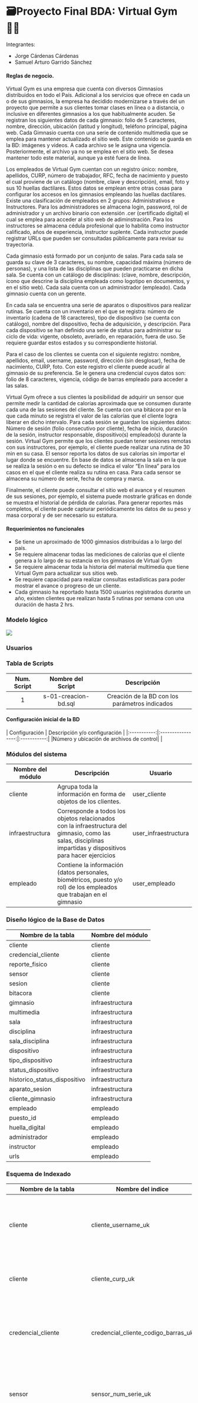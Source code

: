 # 🗃Proyecto Final BDA: Virtual Gym 🏋️‍♂️

Integrantes: 

- Jorge Cárdenas Cárdenas
- Samuel Arturo Garrido Sánchez

#### Reglas de negocio.

Virtual Gym es una empresa que cuenta con diversos Gimnasios distribuidos en todo el País. Adicional a los servicios que ofrece en cada un o de sus gimnasios, la empresa ha decidido modernizarse a través del un proyecto que permite a sus clientes tomar clases en línea o a distancia, o inclusive en diferentes gimnasios a los que habitualmente acuden. Se registran los siguientes datos de cada gimnasio: folio de 5 caracteres, nombre, dirección, ubicación (latitud y longitud), teléfono principal, página web. Cada Gimnasio cuenta con una serie de contenido multimedia que se emplea para mantener actualizado el sitio web. Este contenido se guarda en la BD: imágenes y videos. A cada archivo se le asigna una vigencia. Posteriormente, el archivo ya no se emplea en el sitio web. Se desea mantener todo este material, aunque ya esté fuera de línea.

Los empleados de Virtual Gym cuentan con un registro único: nombre, apellidos, CURP, número de trabajador, RFC, fecha de nacimiento y puesto el cual proviene de un catálogo (nombre, clave y descripción), email, foto y sus 10 huellas dactilares. Estos datos se emplean entre otras cosas para configurar los accesos en los gimnasios empleando las huellas dactilares. Existe una clasificación de empleados en 2 grupos: Administrativos e Instructores. Para los administradores se almacena login, password, rol de administrador y un archivo binario con extensión .cer (certificado digital) el cual se emplea para acceder al sitio web de adiminstración. Para los instructores se almacena cédula profesional que lo habilita como instructor calificado, años de experiencia, instructor suplente. Cada instructor puede registrar URLs que pueden ser consultadas públicamente para revisar su trayectoria.

Cada gimnasio está formado por un conjunto de salas. Para cada sala se guarda su clave de 3 caracteres, su nombre, capacidad máxima (número de personas), y una lista de las disciplinas que pueden practicarse en dicha sala. Se cuenta con un catálogo de disciplinas: (clave, nombre, descripción, ícono que descrine la disciplina empleada como logotipo en documentos, y en el sitio web). Cada sala cuenta con un administrador (empleado). Cada gimnasio cuenta con un gerente.

En cada sala se encuentra una serie de aparatos o dispositivos para realizar rutinas. Se cuenta con un inventario en el que se registra: número de inventario (cadena de 18 caracteres), tipo de dispositivo (se cuenta con catálogo), nombre del dispositivo, fecha de adquisición, y descripción. Para cada dispositivo se han definido una serie de status para administrar su ciclo de vida: vigente, obsoleto, averiado, en reparación, fuera de uso. Se requiere guardar estos estados y su correspondiente historial.

Para el caso de los clientes se cuenta con el siguiente registro: nombre, apellidos, email, username, password, dirección (sin desglosar), fecha de nacimiento, CURP, foto. Con este registro el cliente puede acudir al gimnasio de su preferencia. Se le genera una credencial cuyos datos son: folio de 8 caracteres, vigencia, código de barras empleado para acceder a las salas.

Virtual Gym ofrece a sus clientes la posibilidad de adquirir un sensor que permite medir la cantidad de calorías aproximada que se consumen durante cada una de las sesiones del cliente. Se cuenta con una bitácora por en la que cada minuto se registra el valor de las calorías que el cliente logra liberar en dicho intervalo. Para cada sesión se guardan los siguientes datos: Número de sesión (folio consecutivo por cliente), fecha de inicio, duración de la sesión, instructor responsable, dispositivo(s) empleado(s) durante la sesión. Virtual Gym permite que los clientes puedan tener sesiones remotas con sus instructores, por ejemplo, el cliente puede realizar una rutina de 30 min en su casa. El sensor reporta los datos de sus calorías sin importar el lugar donde se encuentre. En base de datos se almacena la sala en la que se realiza la sesión o en su defecto se indica el valor “En línea” para los casos en el que el cliente realiza su rutina en casa. Para cada sensor se almacena su número de serie, fecha de compra y marca.

Finalmente, el cliente puede consultar el sitio web el avance y el resumen de sus sesiones, por ejemplo, el sistema puede mostrarle gráficas en donde se muestra el historial de pérdida de calorías. Para generar reportes más completos, el cliente puede capturar periódicamente los datos de su peso y masa corporal y de ser necesario su estatura.

#### Requerimientos no funcionales
- Se tiene un aproximado de 1000 gimnasios distribuidas a lo largo del país.
- Se requiere almacenar todas las mediciones de calorías que el cliente genera a lo largo de su estancia en los gimnasios de Virtual Gym
- Se requiere almacenar toda la historia del material multimedia que tiene Virtual Gym para actualizar sus sitios web.
- Se requiere capacidad para realizar consultas estadísticas para poder mostrar el avance o progreso de un cliente.
- Cada gimnasio ha reportado hasta 1500 usuarios registrados durante un año, existen clientes que realizan hasta 5 rutinas por semana con una duración de hasta 2 hrs.


### Modelo lógico

![](Modelo/modelo_logico.jpg)

### Usuarios

### Tabla de Scripts

| Num. Script | Nombre del Script | Descripción |
|:-----------:|:-----------------:|:-----------:|
|1|s-01-creacion-bd.sql|Creación de la BD con los parámetros indicados|


#### Configuración inicial de la BD

| Configuración | Descripción y/o configuración |
|:-----------:|:-----------------:|:-----------:|
|Número y ubicación de archivos de control|  |

### Módulos del sistema

| Nombre del módulo | Descripción | Usuario |
|--|--|--|
| cliente | Agrupa toda la información en forma de objetos de los clientes. | user_cliente |
| infraestructura | Corresponde a todos los objetos relacionados con la infraestructura del gimnasio, como las salas, disciplinas impartidas y dispositivos para hacer ejercicios | user_infraestructura |
| empleado | Contiene la información (datos personales, biométricos, puesto y/o rol) de los empleados que trabajan en el gimnasio | user_empleado |

### Diseño lógico de la Base de Datos 
<center>

| Nombre de la tabla | Nombre del módulo  |
|--|--|
| cliente | cliente |
| credencial_cliente| cliente |
| reporte_fisico | cliente | 
| sensor | cliente |
| sesion | cliente |
| bitacora | cliente |
| gimnasio | infraestructura |
| multimedia | infraestructura |
| sala | infraestructura |
| disciplina | infraestructura |
| sala_disciplina | infraestructura |
| dispositivo | infraestructura |
| tipo_dispositivo | infraestructura |
| status_dispositivo | infraestructura |
| historico_status_dispositivo | infraestructura |
| aparato_sesion| infraestructura |
| cliente_gimnasio | infraestructura |
| empleado | empleado |
| puesto_id | empleado |
| huella_digital | empleado |
| administrador | empleado |
| instructor | empleado |
| urls | empleado |

</center>

### Esquema de Indexado
| Nombre de la tabla | Nombre del indice | Tipo | Propósito |
|--|--|--|--|
| cliente | cliente_username_uk | unique | Validar que no se repitan los nombres de usuario y optimizar las búsquedas |
| cliente | cliente_curp_uk | unique | Validar que no se repitan las curps de los usuarios |
| credencial_cliente | credencial_cliente_codigo_barras_uk | unique | Asegurar que no se repitan códigos de barras y generar consultas eficientes |
| sensor| sensor_num_serie_uk | unique | Asegurar la integridad de los números de serie de los sensores |
| puesto | puesto_clave_uk | unique | Mantener la integridad entre las claves de los puestos |
| gimnasio| gimnasio_folio_uk | unique | Validar la integridad y generar consultas eficientes |
| empleado | empleado_curp_uk | unique | Validar la integridad y asegurar consultas eficientes |
| empleado | empleado_rfc_uk | unique | Validar la integridad y asegurar consultas eficientes |
| empleado | empleado_email_uk | unique | Validar la integridad y asegurar consultas eficientes |
| administrativo | administrativo_login_uk | unique | Validar la integridad y asegurar consultas eficientes |
| sala | sala_clave_uk | unique | Validar la integridad y asegurar consultas eficientes |
| disciplina | disciplina_clave_uk | unique | Validar la integridad y asegurar consultas eficientes |
| status_dispositivo_clave_uk | status_dispositivo_uk | unique | Validar la integridad y asegurar consultas eficientes |

### Tablespaces 
| Nombre del tablespace | Configuración  |
|--|--|
| tbs_cliente | Tablaspace con un solo datafile ubicado en `/disco/disco01/cliente/datafile.dbf` con un tamaño de `1024M` `autoextend` con incrementos de `100M` y de tamaño máximo `unlimited`. `Local Managed` y `AutoAllocate Extents` |
| tbs_infraestructura | Tablaspace con un solo datafile ubicado en `/disco/disco01/cliente/datafile.dbf` con un tamaño de `1024M` `autoextend` con incrementos de `100M` y de tamaño máximo `unlimited`. `Local Managed` y `AutoAllocate Extents` |
| tbs_empleado | Tablaspace con un solo datafile ubicado en `/disco/disco01/cliente/datafile.dbf` con un tamaño de `1024M` `autoextend` con incrementos de `100M` y de tamaño máximo `unlimited`. `Local Managed` y `AutoAllocate Extents` |
| tbs_index | Tablaspace con un solo datafile ubicado en `/disco/disco01/cliente/datafile.dbf` con un tamaño de `1024M` `autoextend` con incrementos de `100M` y de tamaño máximo `unlimited`. `Local Managed` y `AutoAllocate Extents` |
| tbs_blob | Tablaspace con un solo datafile ubicado en `/disco/disco01/cliente/datafile.dbf` con un tamaño de `1024M` `autoextend` con incrementos de `100M` y de tamaño máximo `unlimited`. `Local Managed` y `AutoAllocate Extents` |
| tbs_blob_index | Tablaspace con un solo datafile ubicado en `/disco/disco01/cliente/datafile.dbf` con un tamaño de `1024M` `autoextend` con incrementos de `100M` y de tamaño máximo `unlimited`. `Local Managed` y `AutoAllocate Extents` |

### Tablespaces por módulo
| Nombre del módulo | Objetivo/Beneficio | Tipo |
|--|--|--|
| ? | ? |  |

### Asignación de tablespaces para tablas

| Nombre de la tabla | Nombre del tablespace |
|--|--|
| cliente | tbs_cliente |
| credencial_cliente| tbs_cliente |
| reporte_fisico | tbs_cliente | 
| sensor | tbs_cliente |
| sesion | tbs_cliente |
| bitacora | tbs_cliente |
| gimnasio | tbs_infraestructura |
| multimedia | tbs_infraestructura |
| sala | tbs_infraestructura |
| disciplina | tbs_infraestructura |
| sala_disciplina | tbs_infraestructura |
| dispositivo | tbs_infraestructura |
| tipo_dispositivo | tbs_infraestructura |
| status_dispositivo | tbs_infraestructura |
| historico_status_dispositivo | tbs_infraestructura |
| aparato_sesion| tbs_infraestructura |
| cliente_gimnasio | tbs_infraestructura |
| empleado | tbs_empleado |
| puesto_id | tbs_empleado |
| huella_digital | tbs_empleado |
| administrador | tbs_empleado |
| instructor | tbs_empleado |
| urls | tbs_empleado |

### Asignación de tablespaces para índices
| Nombre del índice | Tipo de índice | Nombre de la Tabla | Nombre de la columna | Nombre del tablespace |
|--|--|--|--|--|
| cliente_username_uk | unique | cliente | username | tbs_index |
| cliente_curp_uk | unique | cliente | curp | tbs_index |
| credencial_cliente_codigo_barras_uk | unique | credencial_cliente |codigo_barras | tbs_index |
| sensor_num_serie_uk | unique | sensor | num_serie | tbs_index |
| puesto_clave_uk | unique | puesto | clave | tbs_index |
| gimnasio_folio_uk | unique | gimnasio | folio | tbs_index |
| empleado_curp_uk | unique | empleado | curp | tbs_index |
| empleado_rfc_uk | unique | empleado | rfc | tbs_index |
| empleado_email_uk | unique | empleado | email | tbs_index |
| administrativo_login_uk | unique | administrativo | login | tbs_index |
| sala_clave_uk | unique | sala | clave | tbs_index |
| disciplina_clave_uk | unique | disciplina | clave | tbs_index |
| status_dispositivo_clave_uk | unique | status_dispositivo | clave | tbs_index |

### Asignación de tablespaces para columnas clob/blob
| Nombre de la columna | Nombre del índice asociado a la columna | Nombre de la Tabla | Nombre del tablespace para la columna | Nombre del tablespace para el índice de la columna |
|--|--|--|--|--|
| imagen_barras | credecial_cliente_imagen_barras_bix | credencial_cliente | tbs_blob | tbs_blob_index |
| foto | cliente_foto_bix | cliente | tbs_blob | tbs_blob_index |
| foto | empleado_foto_bix | empleado | tbs_blob | tbs_blob_index |
| certificado_digital | cliente_certificado_digital_bix | administrativo | tbs_blob | tbs_blob_index |
| pulgar_derecho | huella_digital_pulgar_derecho_bix | huella_digital | tbs_blob | tbs_blob_index |
| indice_derecho | huella_digital_indice_derecho_bix | huella_digital | tbs_blob | tbs_blob_index |
| medio_derecho | huella_digital_medio_derecho_bix | huella_digital | tbs_blob | tbs_blob_index |
| anular_derecho | huella_digital_anular_derecho_bix | huella_digital | tbs_blob | tbs_blob_index |
| menique_derecho | huella_digital_menique_derecho_bix | huella_digital | tbs_blob | tbs_blob_index |
| pulgar_izquierdo | huella_digital_pulgar_izquierdo_bix | huella_digital | tbs_blob | tbs_blob_index |
| indice_izquierdo | huella_digital_indice_izquierdo_bix | huella_digital | tbs_blob | tbs_blob_index |
| medio_izquierdo | huella_digital_medio_izquierdo_bix | huella_digital | tbs_blob | tbs_blob_index |
| anular_izquierdo | huella_digital_anular_izquierdo_bix | huella_digital | tbs_blob | tbs_blob_index |
| menique_izquierdo | huella_digital_menique_izquierdo_bix | huella_digital | tbs_blob | tbs_blob_index |
| archivo | multimedia_archivo_bix | multimedia | tbs_blob | tbs_blob_index |
| icono | disciplina_icono_bix | disciplina | tbs_blob | tbs_blob_index |

### Choro consciente

Considerando que tenemos la cantidad de 1500 personas por los mil gimnasios, damos un promedio con base a la estadística de movimiento urbano que un promedio de 40 personas en aforo promedio, que cuenten con sensor, estarán yendo 2 horas diarias. Esto, multiplicado por los 1000 gimnasios nos da una cantidad de 4,800,000 registros en la bitácora que se realizarán. Si esto lo multiplicamos por el tamaño de una tupla que es de 23 bytes, y convirtiéndolo a MB, tendremos que diariamente tendremos la siguiente cantidad de datos:

40\*(1000\*23\*120)/(1024**2) = 105.285 Mb (diarios)

Considerando que el horario del gimnasio sea de 10am a 10 pm, tendremos que finalmente tendremos una consulta de 55-56 por segundo.

40000/(12*60) = 55.5 datos por min aprox.


(23\*1500\*60)/1024*\*2\*120


Para la consultas, serán de 40,000 consultas diarias de reportes de bitácoras, con 

En el caso de 
<!--stackedit_data:
eyJoaXN0b3J5IjpbODQyODUxNjE5LDgyOTkwNDcwOF19
-->